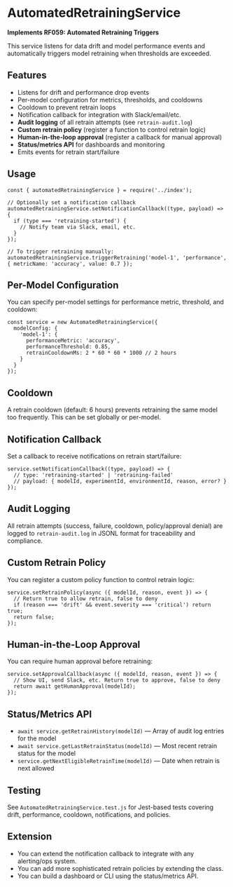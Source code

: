 # AutomatedRetrainingService

**Implements RF059: Automated Retraining Triggers**

This service listens for data drift and model performance events and automatically triggers model retraining when thresholds are exceeded.

## Features
- Listens for drift and performance drop events
- Per-model configuration for metrics, thresholds, and cooldowns
- Cooldown to prevent retrain loops
- Notification callback for integration with Slack/email/etc.
- **Audit logging** of all retrain attempts (see `retrain-audit.log`)
- **Custom retrain policy** (register a function to control retrain logic)
- **Human-in-the-loop approval** (register a callback for manual approval)
- **Status/metrics API** for dashboards and monitoring
- Emits events for retrain start/failure

## Usage

```
const { automatedRetrainingService } = require('../index');

// Optionally set a notification callback
automatedRetrainingService.setNotificationCallback((type, payload) => {
  if (type === 'retraining-started') {
    // Notify team via Slack, email, etc.
  }
});

// To trigger retraining manually:
automatedRetrainingService.triggerRetraining('model-1', 'performance', { metricName: 'accuracy', value: 0.7 });
```

## Per-Model Configuration

You can specify per-model settings for performance metric, threshold, and cooldown:

```
const service = new AutomatedRetrainingService({
  modelConfig: {
    'model-1': {
      performanceMetric: 'accuracy',
      performanceThreshold: 0.85,
      retrainCooldownMs: 2 * 60 * 60 * 1000 // 2 hours
    }
  }
});
```

## Cooldown

A retrain cooldown (default: 6 hours) prevents retraining the same model too frequently. This can be set globally or per-model.

## Notification Callback

Set a callback to receive notifications on retrain start/failure:

```
service.setNotificationCallback((type, payload) => {
  // type: 'retraining-started' | 'retraining-failed'
  // payload: { modelId, experimentId, environmentId, reason, error? }
});
```

## Audit Logging

All retrain attempts (success, failure, cooldown, policy/approval denial) are logged to `retrain-audit.log` in JSONL format for traceability and compliance.

## Custom Retrain Policy

You can register a custom policy function to control retrain logic:

```
service.setRetrainPolicy(async ({ modelId, reason, event }) => {
  // Return true to allow retrain, false to deny
  if (reason === 'drift' && event.severity === 'critical') return true;
  return false;
});
```

## Human-in-the-Loop Approval

You can require human approval before retraining:

```
service.setApprovalCallback(async ({ modelId, reason, event }) => {
  // Show UI, send Slack, etc. Return true to approve, false to deny
  return await getHumanApproval(modelId);
});
```

## Status/Metrics API

- `await service.getRetrainHistory(modelId)` — Array of audit log entries for the model
- `await service.getLastRetrainStatus(modelId)` — Most recent retrain status for the model
- `service.getNextEligibleRetrainTime(modelId)` — Date when retrain is next allowed

## Testing

See `AutomatedRetrainingService.test.js` for Jest-based tests covering drift, performance, cooldown, notifications, and policies.

## Extension

- You can extend the notification callback to integrate with any alerting/ops system.
- You can add more sophisticated retrain policies by extending the class.
- You can build a dashboard or CLI using the status/metrics API. 

